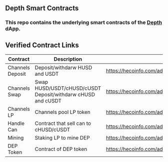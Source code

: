 ## Depth Smart Contracts
### This repo contains the underlying smart contracts of the <a href="https://depth.fi">Depth</a> dApp.



## Verified Contract Links 
| Contract | Description| Link |
| --- |--------| ----------- |
| Channels Deposit | Deposit/withdarw HUSD and USDT | https://hecoinfo.com/address/0x11bFEE9D8625ac4cDa6Ce52EeBF5caC7DC033d15#code |
| Channels Swap | Swap HUSD/USDT/cHUSD/cUSDT <br/> Deposit/withdarw cHUSD and cUSDT | https://hecoinfo.com/address/0x1D1cF3b43bC54B7D8e0F763B6b8957F480367834#code |
| Channels LP | Channels pool LP token | https://hecoinfo.com/address/0x8b65b86dc3CaDcA97b50D4757BB8A686E6ea0cE1#code |
| Handle Can | Contract that sell can to cHUSD/cUSDT | https://hecoinfo.com/address/0xCeE590c515B18a3de4AB61AD3A729F27C1E6623C#code |
| Mining | Staking LP to mine DEP | https://hecoinfo.com/address/0x59F8AD2495236B25BA95E3161154F0024fbDBDCe#code |
| DEP Token | Contract of DEP token | https://hecoinfo.com/address/0x48C859531254F25e57D1C1A8E030Ef0B1c895c27#code |
